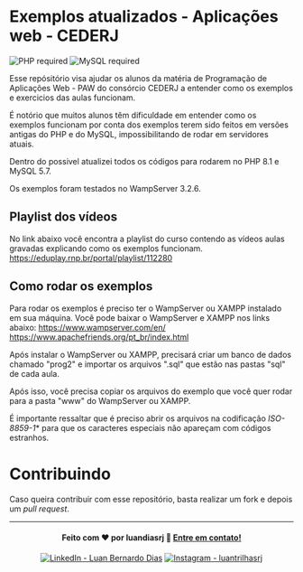 # Exemplos atualizados - Aplicações web - CEDERJ

![PHP required](https://img.shields.io/badge/PHP-^8.1-7A86B8?&logo=php&logoColor=white) ![MySQL required](https://img.shields.io/badge/MySQL-^5.7-f29221?&logo=mysql&logoColor=white) 

 Esse repósitório visa ajudar os alunos da matéria de Programação de Aplicações Web - PAW do consórcio CEDERJ a entender como os exemplos e exercicios das aulas funcionam.

 É notório que muitos alunos têm dificuldade em entender como os exemplos funcionam por conta dos exemplos terem sido feitos em versões antigas do PHP e do MySQL, impossibilitando de rodar em servidores atuais.

 Dentro do possivel atualizei todos os códigos para rodarem no PHP 8.1 e MySQL 5.7. 

Os exemplos foram testados no WampServer 3.2.6.

## Playlist dos vídeos
No link abaixo você encontra a playlist do curso contendo as vídeos aulas gravadas explicando como os exemplos funcionam.
https://eduplay.rnp.br/portal/playlist/112280

## Como rodar os exemplos
Para rodar os exemplos é preciso ter o WampServer ou XAMPP instalado em sua máquina. Você pode baixar o WampServer e XAMPP nos links abaixo:
https://www.wampserver.com/en/
https://www.apachefriends.org/pt_br/index.html

Após instalar o WampServer ou XAMPP, precisará criar um banco de dados chamado "prog2" e importar os arquivos ".sql" que estão nas pastas "sql" de cada aula.

Após isso, você precisa copiar os arquivos do exemplo que você quer rodar para a pasta "www" do WampServer ou XAMPP.

É importante ressaltar que é preciso abrir os arquivos na codificação *ISO-8859-1** para que os caracteres especiais não apareçam com códigos estranhos.

# Contribuindo
Caso queira contribuir com esse repositório, basta realizar um fork e depois um _pull request_.

* * *
<h4 align="center">
  Feito com ❤️ por luandiasrj 👋️ <a href="mailto:luandias@outlook.com">Entre em contato!</a>
</h4>

<p align="center">
  
<a href="https://www.linkedin.com/in/luan-bernardo-dias">
<img src="https://img.shields.io/badge/LinkedIn-Luan_Bernardo_Dias-0e76a8?style=flat&logoColor=white&logo=linkedin" alt="LinkedIn - Luan Bernardo Dias"></a>

<a href="https://www.instagram.com/luandiasrj/">  
<img src="https://img.shields.io/badge/instagram-luantrilhasrj-%23E4405F.svg?style=flat&logo=Instagram&logoColor=white" alt="Instagram - luantrilhasrj"></a>
  
</p>